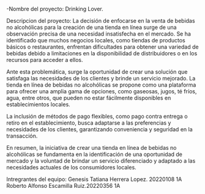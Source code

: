 -Nombre del proyecto: 
Drinking Lover.

Descripcion del proyecto:
La decisión de enfocarse en la venta de bebidas no alcohólicas para la creación de una tienda en línea surge de una observación precisa de una necesidad insatisfecha en el mercado. Se ha identificado que muchos negocios locales, como tiendas de productos básicos o restaurantes, enfrentan dificultades para obtener una variedad de bebidas debido a limitaciones en la disponibilidad de distribuidores o en los recursos para acceder a ellos.

Ante esta problemática, surge la oportunidad de crear una solución que satisfaga las necesidades de los clientes y brinde un servicio mejorado. La tienda en línea de bebidas no alcohólicas se propone como una plataforma para ofrecer una amplia gama de opciones, como gaseosas, jugos, té fríos, agua, entre otros, que pueden no estar fácilmente disponibles en establecimientos locales.

La inclusión de métodos de pago flexibles, como pago contra entrega o retiro en el establecimiento, busca adaptarse a las preferencias y necesidades de los clientes, garantizando conveniencia y seguridad en la transacción.

En resumen, la iniciativa de crear una tienda en línea de bebidas no alcohólicas se fundamenta en la identificación de una oportunidad de mercado y la voluntad de brindar un servicio diferenciado y adaptado a las necesidades actuales de los consumidores locales.

Intregrantes del equipo:
Genesis Tatiana Herrera Lopez. 20220108 1A
Roberto Alfonso Escamilla Ruiz.20220356 1A
